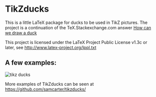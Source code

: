 # TikZducks

This is a little LaTeX package for ducks to be used in TikZ pictures. The project is a continuation of the TeX.Stackexchange.com answer [How can we draw a duck](https://tex.stackexchange.com/a/347458/36296)

This project is licensed under the LaTeX Project Public License v1.3c or later, see http://www.latex-project.org/lppl.txt

## A few examples:

![tikz ducks](https://user-images.githubusercontent.com/43832342/71718547-d160d400-2e1b-11ea-8bae-39cc4b648771.png)

More examples of TikZducks can be seen at https://github.com/samcarter/tikzducks/